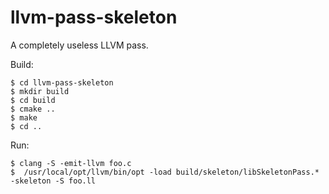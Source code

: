 # llvm-pass-skeleton

A completely useless LLVM pass.

Build:

    $ cd llvm-pass-skeleton
    $ mkdir build
    $ cd build
    $ cmake ..
    $ make
    $ cd ..

Run:

    $ clang -S -emit-llvm foo.c
    $  /usr/local/opt/llvm/bin/opt -load build/skeleton/libSkeletonPass.* -skeleton -S foo.ll
